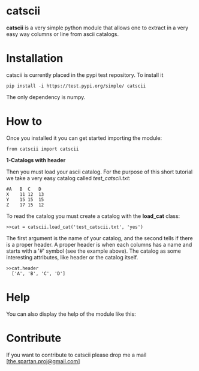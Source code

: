 # catscii

**catscii** is a very simple python module that allows one to extract in a very easy way columns or line from ascii catalogs. 


Installation
============

catscii is currently placed in the pypi test repository.
To install it 

    pip install -i https://test.pypi.org/simple/ catscii

The only dependency is numpy.

How to
======

Once you installed it you can get started importing the module:

    from catscii import catscii 


**1-Catalogs with header**

Then you must load your ascii catalog. For the purpose of this short tutorial we take a very easy catalog called *test_catscii.txt*: 

    #A	 B	C	D 
    X	 11	12	13 
    Y	 15	15	15 
    Z	 17	15	12


To read the catalog you must create a catalog with the **load_cat** class:

    >>cat = catscii.load_cat('test_catscii.txt', 'yes') 

The first argument is the name of your catalog, and the second tells if there is a proper header. A proper header is when each columns has a name and starts with a '#' symbol (see the example above). The catalog as some interesting attributes, like header or the catalog itself.

    >>cat.header
      ['A', 'B', 'C', 'D']

Help
====

You can also display the help of the module like this:





Contribute
==========
If you want to contribute to catscii please drop me a mail [the.spartan.proj@gmail.com]



